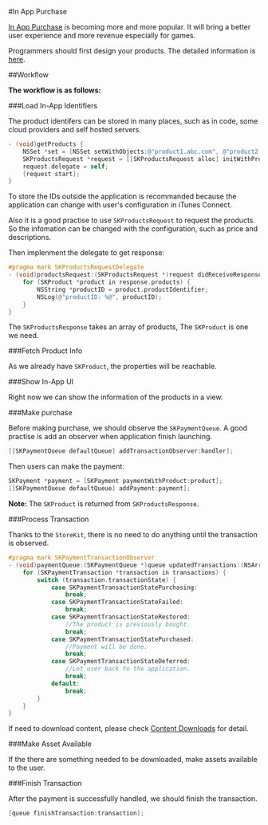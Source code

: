 #In App Purchase

[In App Purchase](https://developer.apple.com/in-app-purchase/) is becoming more and more popular. It will bring a better user experience and more revenue especially for games.

Programmers should first design your products. The detailed information is [here](https://developer.apple.com/library/ios/documentation/NetworkingInternet/Conceptual/StoreKitGuide/Chapters/Products.html#//apple_ref/doc/uid/TP40008267-CH2-SW2).

##Workflow

**The workflow is as follows:**

###Load In-App Identifiers

The product identifers can be stored in many places, such as in code, some cloud providers and self hosted servers.
 
```objective-c
- (void)getProducts {
    NSSet *set = [NSSet setWithObjects:@"product1.abc.com", @"product2.abc.com", nil];
    SKProductsRequest *request = [[SKProductsRequest alloc] initWithProductIdentifiers:set];
    request.delegate = self;
    [request start];
}
```

To store the IDs outside the application is recommanded because the application can change with user's configuration in iTunes Connect. 

Also it is a good practise to use `SKProductsRequest` to request the products. So the infomation can be changed with the configuration, such as price and descriptions.

Then implenment the delegate to get response:

```objective-c
#pragma mark SKProductsRequestDelegate
- (void)productsRequest:(SKProductsRequest *)request didReceiveResponse:(SKProductsResponse *)response {
    for (SKProduct *product in response.products) {
        NSString *productID = product.productIdentifier;
        NSLog(@"productID: %@", productID);
    }
}
```

The `SKProductsResponse` takes an array of products, The `SKProduct` is one we need.


###Fetch Product Info

As we already have `SKProduct`, the properties will be reachable. 

###Show In-App UI

Right now we can show the information of the products in a view.

###Make purchase

Before making purchase, we should observe the `SKPaymentQueue`. A good practise is add an observer when application finish launching.

```objective-c
[[SKPaymentQueue defaultQueue] addTransactionObserver:handler];
```

Then users can make the payment:
```objective-c
SKPayment *payment = [SKPayment paymentWithProduct:product];
[[SKPaymentQueue defaultQueue] addPayment:payment];
```

**Note:** The `SKProduct` is returned from `SKProductsResponse`.

###Process Transaction

Thanks to the `StoreKit`, there is no need to do anything until the transaction is observed. 

```objective-c
#pragma mark SKPaymentTransactionObserver
- (void)paymentQueue:(SKPaymentQueue *)queue updatedTransactions:(NSArray *)transactions {
    for (SKPaymentTransaction *transaction in transactions) {
        switch (transaction.transactionState) {
            case SKPaymentTransactionStatePurchasing:
                break;
            case SKPaymentTransactionStateFailed:
                break;
            case SKPaymentTransactionStateRestored:
                //The product is previously bought.
                break;
            case SKPaymentTransactionStatePurchased:
                //Payment will be done.
                break;
            case SKPaymentTransactionStateDeferred:
                //Let user back to the application.
                break;
            default:
                break;
        }
    }
}
```

If need to download content, please check [Content Downloads](https://github.com/kakablog/kakablog.github.io/blob/master/markdowns/cocoa/iap/download.md) for detail.

###Make Asset Available

If the there are something needed to be downloaded, make assets available to the user.

###Finish Transaction

After the payment is successfully handled, we should finish the transaction.

```objective-c
[queue finishTransaction:transaction];
```

